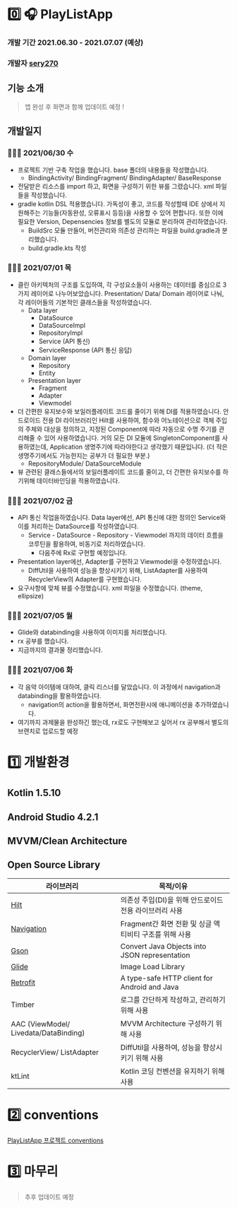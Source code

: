 # 0️⃣ 🎧 PlayListApp

### 개발 기간 2021.06.30 - 2021.07.07 (예상) 

### 개발자 [sery270](https://github.com/sery270) 

## 기능 소개 

> 앱 완성 후 화면과 함께 업데이트 예정 ! 

## 개발일지 

### 👩🏻‍💻 2021/06/30 수

- 프로젝트 기반 구축 작업을 했습니다. base 폴더의 내용들을 작성했습니다.
  - BindingActivity/ BindingFragment/ BindingAdapter/ BaseResponse
- 전달받은 리소스를 import 하고, 화면을 구성하기 위한 뷰를 그렸습니다. xml 파일들을 작성했습니다.
- gradle kotlin DSL 적용했습니다. 가독성이 좋고, 코드를 작성할때 IDE 상에서 지원해주는 기능들(자동완성, 오류표시 등등)을 사용할 수 있어 편합니다. 또한 이에 필요한 Version, Depensencies 정보를 별도의 모듈로 분리하여 관리하였습니다. 
  - BuildSrc 모듈 만들어, 버전관리와 의존성 관리하는 파일을 build.gradle과 분리했습니다.
  - build.gradle.kts 작성 

### 👩🏻‍💻 2021/07/01 목

- 클린 아키텍처의 구조를 도입하여, 각 구성요소들이 사용하는 데이터를 중심으로 3가지 레이어로 나누어보았습니다. Presentation/ Data/ Domain 레이어로 나눠, 각 레이어들의 기본적인 클래스들을 작성하였습니다. 
  - Data layer
    - DataSource
    - DataSourceImpl
    - RepositoryImpl
    - Service (API 통신)
    - ServiceResponse (API 통신 응답)
  - Domain layer
    - Repository
    - Entity 
  - Presentation layer
    - Fragment
    - Adapter
    - Viewmodel
- 더 간편한 유지보수와 보일러플레이트 코드를 줄이기 위해 DI를 적용하였습니다. 안드로이드 전용 DI 라이브러리인 Hilt를 사용하여, 함수와 어노테이션으로 객체 주입의 주체와 대상을 정의하고, 지정된 Component에 따라 자동으로 수명 주기를 관리해줄 수 있어 사용하였습니다. 거의 모든 DI 모듈에 SingletonComponent를 사용하였는데, Application 생명주기에 따라야한다고 생각했기 때문입니다. (더 작은 생명주기에서도 가능한지는 공부가 더 필요한 부분.)
  - RepositoryModule/ DataSourceModule
- 뷰 관련된 클래스들에서의 보일러플레이트 코드를 줄이고, 더 간편한 유지보수를 하기위해 데이터바인딩을 적용하였습니다. 

### 👩🏻‍💻 2021/07/02 금

- API 통신 작업을하였습니다. Data layer에선, API 통신에 대한 정의인 Service와 이를 처리하는 DataSource를 작성하였습니다. 
  - Service - DataSource - Repository - Viewmodel 까지의 데이터 흐름을 코루틴을 활용하여, 비동기로 처리하였습니다. 
    - 다음주에 Rx로 구현할 예정입니다. 
- Presentation layer에선, Adapter를 구현하고 Viewmodel을 수정하였습니다. 
  - DiffUtil을 사용하여 성능을 향상시키기 위해, ListAdapter를 사용하여 RecyclerView의 Adapter를 구현했습니다. 
- 요구사항에 맞체 뷰를 수정했습니다. xml 파일을 수정했습니다. (theme, ellipsize)

### 👩🏻‍💻 2021/07/05 월

- Glide와 databinding을 사용하여 이미지를 처리했습니다. 
- rx 공부를 했습니다. 
- 지금까지의 결과물 정리했습니다. 

### 👩🏻‍💻 2021/07/06 화

- 각 음악 아이템에 대하여, 클릭 리스너를 달았습니다. 이 과정에서 navigation과 databinding을 활용하였습니다. 
  - navigation의 action을 활용하면서, 화면전환시에 애니메이션을 추가하였습니다. 
- 여기까지 과제물을 완성하긴 했는데, rx로도 구현해보고 싶어서 rx 공부해서 별도의 브랜치로 업로드할 예정 


# 1️⃣ 개발환경

## Kotlin 1.5.10

## Android Studio 4.2.1

## MVVM/Clean Architecture 

## Open Source Library

| 라이브러리                                                   | 목적/이유                                              |
| ------------------------------------------------------------ | ------------------------------------------------------ |
| [Hilt](https://developer.android.com/jetpack/androidx/releases/hilt) | 의존성 주입(DI)을 위해 안드로이드 전용 라이브러리 사용 |
| [Navigation](https://developer.android.com/jetpack/androidx/releases/navigation) | Fragment간 화면 전환 및 싱글 액티비티 구조를 위해 사용 |
| [Gson](https://github.com/google/gson)                       | Convert Java Objects into JSON representation          |
| [Glide](https://github.com/bumptech/glide)                   | Image Load Library                                     |
| [Retrofit](https://square.github.io/retrofit/)               | A type-safe HTTP client for Android and Java           |
| Timber                                                       | 로그를 간단하게 작성하고, 관리하기 위해 사용           |
| AAC (ViewModel/ Livedata/DataBinding)                        | MVVM Architecture 구성하기 위해 사용                   |
| RecyclerView/ ListAdapter                                    | DiffUtil을 사용하여, 성능을 향상시키기 위해 사용       |
| ktLint                                                       | Kotlin 코딩 컨벤션을 유지하기 위해 사용                |

# 2️⃣ conventions

[PlayListApp 프로젝트 conventions](https://github.com/sery270/PlayListApp/blob/master/DOCS/conventions.md)

# 3️⃣ 마무리

>  추후 업데이트 예정

